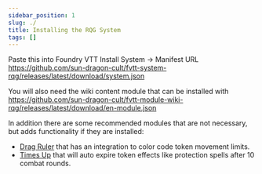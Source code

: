 ```yaml
---
sidebar_position: 1
slug: ./
title: Installing the RQG System
tags: []
---
```


Paste this into Foundry VTT Install System -> Manifest URL
https://github.com/sun-dragon-cult/fvtt-system-rqg/releases/latest/download/system.json

You will also need the wiki content module that can be installed with
https://github.com/sun-dragon-cult/fvtt-module-wiki-rqg/releases/latest/download/en-module.json

In addition there are some recommended modules that are not necessary, but adds functionality if
they are installed:

- [Drag Ruler](https://foundryvtt.com/packages/drag-ruler) that has an integration to color code
  token movement limits.
- [Times Up](https://foundryvtt.com/packages/times-up) that will auto expire token effects like
  protection spells after 10 combat rounds.
